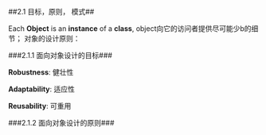 ##2.1 目标，原则， 模式##

Each **Object** is an **instance** of a **class**,  object向它的访问者提供尽可能少b的细节； 对象的设计原则：

###2.1.1 面向对象设计的目标###

**Robustness**: 健壮性

**Adaptability**: 适应性

**Reusability**: 可重用

###2.1.2 面向对象设计的原则###

 

